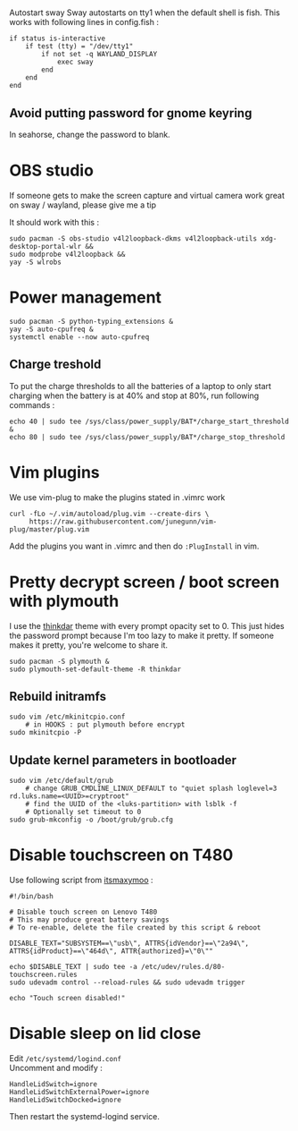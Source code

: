 #
Autostart sway
Sway autostarts on tty1 when the default shell is fish. This works with following lines in config.fish :
```
if status is-interactive
    if test (tty) = "/dev/tty1"
        if not set -q WAYLAND_DISPLAY
            exec sway
        end
    end
end
```

## Avoid putting password for gnome keyring
In seahorse, change the password to blank.


# OBS studio
If someone gets to make the screen capture and virtual camera work great on sway / wayland, please give me a tip  

It should work with this :
```
sudo pacman -S obs-studio v4l2loopback-dkms v4l2loopback-utils xdg-desktop-portal-wlr &&
sudo modprobe v4l2loopback &&
yay -S wlrobs
```


# Power management
```
sudo pacman -S python-typing_extensions &
yay -S auto-cpufreq &
systemctl enable --now auto-cpufreq
```

## Charge treshold
To put the charge thresholds to all the batteries of a laptop to only start charging when the battery is at 40% and stop at 80%, run following commands :
```
echo 40 | sudo tee /sys/class/power_supply/BAT*/charge_start_threshold &
echo 80 | sudo tee /sys/class/power_supply/BAT*/charge_stop_threshold
```

# Vim plugins
We use vim-plug to make the plugins stated in .vimrc work 
```
curl -fLo ~/.vim/autoload/plug.vim --create-dirs \
     https://raw.githubusercontent.com/junegunn/vim-plug/master/plug.vim
```
Add the plugins you want in .vimrc and then do ```:PlugInstall``` in vim.


# Pretty decrypt screen / boot screen  with plymouth
I use the [thinkdar](https://github.com/gevera/plymouth_themes/tree/master/thinkpad/thinkdar) theme with every prompt opacity set to 0. This just hides the password prompt because I'm too lazy to make it pretty. If someone makes it pretty, you're welcome to share it.
```
sudo pacman -S plymouth &
sudo plymouth-set-default-theme -R thinkdar
```

## Rebuild initramfs
```
sudo vim /etc/mkinitcpio.conf 
    # in HOOKS : put plymouth before encrypt
sudo mkinitcpio -P
```

## Update kernel parameters in bootloader
```
sudo vim /etc/default/grub
    # change GRUB_CMDLINE_LINUX_DEFAULT to "quiet splash loglevel=3 rd.luks.name=<UUID>=cryptroot" 
    # find the UUID of the <luks-partition> with lsblk -f
    # Optionally set timeout to 0
sudo grub-mkconfig -o /boot/grub/grub.cfg
```


# Disable touchscreen on T480
Use following script from [itsmaxymoo](https://gist.github.com/itsmaxymoo/dac5d77eac6d877442be0a792ffb7da0) :
```
#!/bin/bash

# Disable touch screen on Lenovo T480
# This may produce great battery savings
# To re-enable, delete the file created by this script & reboot

DISABLE_TEXT="SUBSYSTEM==\"usb\", ATTRS{idVendor}==\"2a94\", ATTRS{idProduct}==\"464d\", ATTR{authorized}=\"0\""

echo $DISABLE_TEXT | sudo tee -a /etc/udev/rules.d/80-touchscreen.rules
sudo udevadm control --reload-rules && sudo udevadm trigger

echo "Touch screen disabled!"
```


# Disable sleep on lid close
Edit ```/etc/systemd/logind.conf```   
Uncomment and modify :
```
HandleLidSwitch=ignore
HandleLidSwitchExternalPower=ignore
HandleLidSwitchDocked=ignore
```
Then restart the systemd-logind service.
